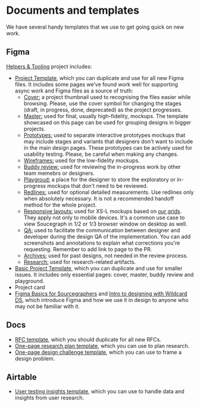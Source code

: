 # Documents and templates

We have several handy templates that we use to get going quick on new work.

## Figma

[Helpers & Tooling](https://www.figma.com/files/project/12944215/Helpers-%26-Tooling?fuid=872030793297791611) project includes:

- [Project Template](https://www.figma.com/file/JzufQnpTQtreyfnA3qpmfz/Project-Template), which you can duplicate and use for all new Figma files. It includes some pages we’ve found work well for supporting async work and Figma files as a source of truth:
  - [Cover:](https://www.figma.com/file/JzufQnpTQtreyfnA3qpmfz/?node-id=0%3A1) a project thumbnail used to recognising the files easier while browsing. Please, use the cover symbol for changing the stages (draft, in progress, done, deprecated) as the project progresses.
  - [Master:](https://www.figma.com/file/JzufQnpTQtreyfnA3qpmfz/?node-id=246%3A11) used for final, usually high-fidelity, mockups. The template showcased on this page can be used for grouping designs in bigger projects.
  - [Prototypes:](https://www.figma.com/file/JzufQnpTQtreyfnA3qpmfz/?node-id=262%3A11) used to separate interactive prototypes mockups that may include stages and variants that designers don't want to include in the main design pages. These prototypes can be actively used for usability testing. Please, be careful when making any changes.
  - [Wireframes:](https://www.figma.com/file/JzufQnpTQtreyfnA3qpmfz/?node-id=103%3A3) used for the low-fidelity mockups.
  - [Buddy review:](https://www.figma.com/file/JzufQnpTQtreyfnA3qpmfz/?node-id=260%3A11) used for reviewing the in-progress work by other team memebrs or designers.
  - [Playgroud:](https://www.figma.com/file/JzufQnpTQtreyfnA3qpmfz/?node-id=246%3A12) a place for the designer to store the exploratory or in-progress mockups that don't need to be reviewed.
  - [Redlines:](https://www.figma.com/file/JzufQnpTQtreyfnA3qpmfz/?node-id=291%3A227) used for optional detailed measurements. Use redlines only when absolutely necessary. It is not a recommended handoff method for the whole project.
  - [Responsive layouts:](https://www.figma.com/file/JzufQnpTQtreyfnA3qpmfz/?node-id=302%3A227) used for XS-L mockups based on [our grids](https://www.figma.com/file/8qNcDzOXLj1hcOM76WDPN9/?node-id=914%3A0). They apply not only to mobile devices. It's a common use case to view Soucegraph in 1/2 or 1/3 browser window on desktop as well.
  - [QA:](https://www.figma.com/file/JzufQnpTQtreyfnA3qpmfz/?node-id=291%3A228) used to facilitate the communication between designer and developer during the design QA of the implementation. You can add screenshots and annotations to explain what corrections you're requesting. Remember to add link to page to the PR.
  - [Archives:](https://www.figma.com/file/JzufQnpTQtreyfnA3qpmfz/?node-id=291%3A229) used for past designs, not needed in the review process.
  - [Research:](https://www.figma.com/file/JzufQnpTQtreyfnA3qpmfz/?node-id=246%3A13) used for research-related artifacts.
- [Basic Project Template](https://www.figma.com/file/YYEGdPNU4zirLS0uWfoYWW/Basic-Project-Template?node-id=0%3A1), which you can duplicate and use for smaller issues. It includes only essential pages: cover, master, buddy review and playground.
- Project card
- [Figma Basics for Sourcegraphers](https://www.figma.com/file/JH7GVilasQ11c9DdjpZUIF/Figma-for-Sourcegraphers-Part-1) and [Intro to designing with Wildcard DS](https://www.figma.com/file/DrlzSZOwHqIgmpHwMqCWOs/Intro-to-designing-with-Wildcard-DS), which introduce Figma and how we use it in design to anyone who may not be familiar with it.

## Docs

- [RFC template](https://docs.google.com/document/d/1vUp1A-j5xxnPn_rv3x3rWo8tbXJhIA5NggHLU6UofUc/edit?usp=sharing), which you should duplicate for all new RFCs.
- [One-page research plan template](https://docs.google.com/document/d/14xwjn7y6H5JbJEFOqNtlZD54u6etUZt_oHrOHLwmrtg/edit?usp=sharing), which you can use to plan research.
- [One-page design challenge template](https://docs.google.com/document/d/1sEAZAl4NXTY5R1aklPv70_gg-ASbQDgqy0bT5fnJhoU/edit?usp=sharing), which you can use to frame a design problem.

## Airtable

- [User testing insights template](https://airtable.com/invite/l?inviteId=invIqYSM6f67GU0cQ&inviteToken=56433326c701d77869d29d1fb9ba52b6d90217d1d610b78366d884babaa020b2&utm_source=email), which you can use to handle data and insights from user research.
